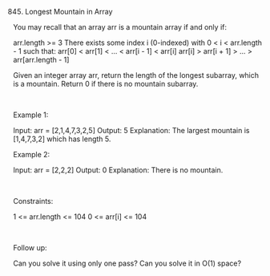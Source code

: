 845. Longest Mountain in Array

You may recall that an array arr is a mountain array if and only if:

arr.length >= 3
There exists some index i (0-indexed) with 0 < i < arr.length - 1 such that:
arr[0] < arr[1] < ... < arr[i - 1] < arr[i]
arr[i] > arr[i + 1] > ... > arr[arr.length - 1]

Given an integer array arr, return the length of the longest subarray, which is a mountain. Return 0 if there is no mountain subarray.

 

Example 1:

Input: arr = [2,1,4,7,3,2,5]
Output: 5
Explanation: The largest mountain is [1,4,7,3,2] which has length 5.


Example 2:

Input: arr = [2,2,2]
Output: 0
Explanation: There is no mountain.


 

Constraints:

1 <= arr.length <= 104
0 <= arr[i] <= 104

 

Follow up:

Can you solve it using only one pass?
Can you solve it in O(1) space?